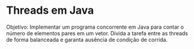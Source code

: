 # Threads em Java 
Objetivo: Implementar um programa concorrente em Java para contar o número de elementos pares em um vetor. Divida a tarefa entre as threads de forma balanceada e garanta ausência de condição de corrida.
